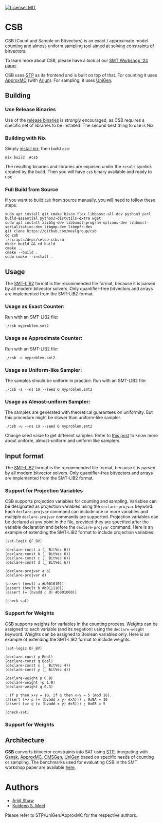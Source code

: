 [![License: MIT](https://img.shields.io/badge/License-MIT-yellow.svg)](https://opensource.org/licenses/MIT)
<!-- [![Linux build](https://travis-ci.org/stp/stp.svg?branch=master)](https://travis-ci.org/stp/stp) -->
<!-- [![Windows build](https://ci.appveyor.com/api/projects/status/35983b7cnrg37whk?svg=true)](https://ci.appveyor.com/project/msoos/stp) -->
<!-- [![Documentation](https://readthedocs.org/projects/stp/badge/?version=latest)](https://stp.readthedocs.io/en/latest/?badge=latest) -->
<!-- [![Coverity](https://scan.coverity.com/projects/861/badge.svg)](https://scan.coverity.com/projects/861) -->
<!-- [![Codacy Badge](https://api.codacy.com/project/badge/Grade/f043efa22ea64e9ba44fde0f3a4fb09f)](https://www.codacy.com/app/soos.mate/cryptominisat?utm_source=github.com&amp;utm_medium=referral&amp;utm_content=msoos/cryptominisat&amp;utm_campaign=Badge_Grade) -->

# CSB

CSB (Count and Sample on Bitvectors) is an exact / approximate model counting and almost-uniform sampling tool aimed at solving constraints of bitvectors.

To learn more about CSB, please have a look at our [SMT Workshop '24 paper](https://ceur-ws.org/Vol-3725/short2.pdf).

CSB uses [STP](https://github.com/stp/stp) as its frontend and is built on top of that. For counting it uses [ApproxMC](https://github.com/meelgroup/approxmc) (with [Arjun](https://github.com/meelgroup/arjun)). For sampling, it uses [UniGen](https://github.com/meelgroup/unigen/).


## Building

### Use Release Binaries
Use of the [release binaries](https://github.com/meelgroup/csb/releases) is
_strongly_ encouraged, as CSB requires a specific set of libraries to be
installed. The second best thing to use is Nix.
<!-- ```shell
nix shell github:meelgroup/ganak#ganak
``` -->

### Building with Nix
 Simply [install nix](https://nixos.org/download/), then build  `csb`:
```
nix build .#csb
```

The resulting binaries and libraries are exposed under the `result` symlink created by
the build.
Then you will have `csb` binary available and ready to use.


<!--
See the [GitHub
Action](https://github.com/meelgroup/csb/actions/workflows/build.yml) for the
specific set of steps. -->


### Full Build from Source
If you want to build `csb` from source manually, you will need to follow these steps:

```
sudo apt install git cmake bison flex libboost-all-dev python3 perl build-essential python3-distutils-extra wget
sudo apt install zlib1g-dev libboost-program-options-dev libboost-serialization-dev libgmp-dev libmpfr-dev
git clone https://github.com/meelgroup/csb
cd csb
./scripts/deps/setup-csb.sh
mkdir build && cd build
cmake ..
cmake --build .
sudo cmake --install .
```



## Usage

The [SMT-LIB2](https://smtlib.cs.uiowa.edu/language.shtml) format is the recommended file format, because it is parsed by all modern bitvector solvers. Only quantifier-free bitvectors and arrays are implemented from the SMT-LIB2 format.


### Usage as Exact Counter:

Run with an SMT-LIB2 file:
```
./csb myproblem.smt2
```


### Usage as Approximate Counter:

Run with an SMT-LIB2 file:
```
./csb -c myproblem.smt2
```

### Usage as Uniform-like Sampler:
The samples should be uniform in practice. Run with an SMT-LIB2 file:

```
./csb -s --ns 10 --seed 6 myproblem.smt2
```


### Usage as Almost-uniform Sampler:

The samples are generated with theoretical guarantees on uniformity. But this procedure might be slower than uniform-like sampler.
```
./csb -u --ns 10 --seed 6 myproblem.smt2
```

Change seed value to get different samples. Refer to [this post](https://www.msoos.org/2022/06/checking-uniform-like-samplers/) to know more about uniform, almost-uniform and uniform like samplers.


## Input format

The [SMT-LIB2](https://smtlib.cs.uiowa.edu/language.shtml) format is the recommended file format, because it is parsed by all modern bitvector solvers. Only quantifier-free bitvectors and arrays are implemented from the SMT-LIB2 format.

### Support for Projection Variables
CSB supports projection variables for counting and sampling. Variables can be designated as projection variables using the `declare-projvar` keyword. Each `declare-projvar` command can include one or more variables and multiple `declare-projvar` commands are supported. Projection variables can be declared at any point in the file, provided they are specified after the variable declaration and before the `declare-projvar` command. Here is an example of extending the SMT-LIB2 format to include projection variables.
```
(set-logic QF_BV)

(declare-const a (_ BitVec 6))
(declare-const b (_ BitVec 6))
(declare-const c (_ BitVec 6))
(declare-const d (_ BitVec 6))

(declare-projvar a b)
(declare-projvar d)

(assert (bvult a #b001010))
(assert (bvult b #b011110))
(assert (= (bvadd c d) #b001000))

(check-sat)
```

### Support for Weights

CSB supports weights for variables in the counting process. Weights can be assigned to each variable (and its negation) using the `declare-weight` keyword. Weights can be assigned to Boolean variables only. Here is an example of extending the SMT-LIB2 format to include weights.
```
(set-logic QF_BV)

(declare-const p Bool)
(declare-const q Bool)
(declare-const x (_ BitVec 4))
(declare-const y (_ BitVec 4))

(declare-weight p 0.8)
(declare-weight -p 1.0)
(declare-weight q 0.3)

; If p then x+y = 10, if q then x+y = 5 (mod 16).
(assert (=> p (= (bvadd x y) #xA))) ; 0x0A = 10
(assert (=> q (= (bvadd x y) #x5))) ; 0x05 = 5

(check-sat)
```

### Support for Weights


## Architecture

**CSB** converts bitvector constraints into SAT using [STP](https://github.com/stp/stp), integrating with [Ganak](https://github.com/meelgroup/ganak), [ApproxMC](https://github.com/meelgroup/approxmc), [CMSGen](https://github.com/meelgroup/cmsgen), [UniGen](https://github.com/meelgroup/unigen/) based on specific needs of counting or sampling. The benchmarks used for evaluating CSB in the SMT workshop paper are available [here](https://utoronto-my.sharepoint.com/:u:/g/personal/arijit_shaw_mail_utoronto_ca/EWcTcfGobH5Jl5SwjzRu6TQB169vWwTnjg-IXWiHJwmuDA?e=MFuxUM).


# Authors

* [Arijit Shaw](https://arijitsh.github.io)
* [Kuldeep S. Meel](https://www.cs.toronto.edu/~meel/)

Please refer to  STP/UniGen/ApproxMC for the respective authors.

